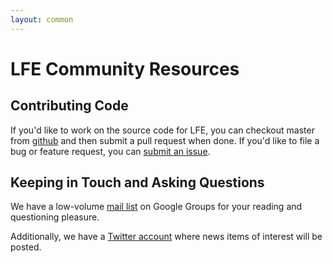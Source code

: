 ```yaml
---
layout: common
---
```


# LFE Community Resources

## Contributing Code

If you'd like to work on the source code for LFE, you can checkout master from
<a href="https://github.com/rvirding/lfe">github</a> and then submit a pull
request when done. If you'd like to file a bug or feature request, you can
<a href="https://github.com/rvirding/lfe/issues">submit an issue</a>.

## Keeping in Touch and Asking Questions

We have a low-volume
<a href="http://groups.google.com/group/lisp-flavoured-erlang">mail list</a> on
Google Groups for your reading and questioning pleasure.

Additionally, we have a <a href="https://twitter.com/ErlangLisp">Twitter
account</a> where news items of interest will be posted.
